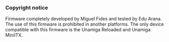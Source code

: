 ### Copyright notice

Firmware completely developed by Miguel Fides and tested by Edu Arana. The use of this firmware is prohibited in another platforms. The only device compatible with this firmware is the Unamiga Reloaded and Unamiga MiniITX.
